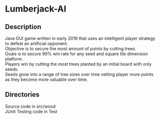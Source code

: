 # Lumberjack-AI
## Description
Java GUI game written in early 2019 that uses an intelligent player strategy to defeat an artificial opponent. \
Objective is to secure the most amount of points by cutting trees.  \
Goals is to secure 99% win rate for any seed and square tile dimension platform. \
Players win by cutting the most trees planted by an initial board with only seeds. \
Seeds grow into a range of tree sizes over time netting player more points as they become more valuable over time. 
## Directories
Source code in src/wood \
JUnit Testing code in Test
